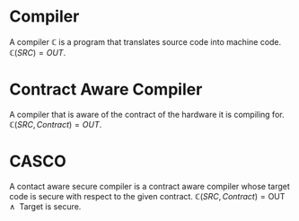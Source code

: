 # Compiler

A compiler $\mathbb{C}$ is a program that translates source code into machine code.
$\mathbb{C} (SRC) = OUT$.

# Contract Aware Compiler

A compiler that is aware of the contract of the hardware it is compiling for.
$\mathbb{C} (SRC, Contract) = OUT$.

# CASCO

A contact aware secure compiler is a contract aware compiler whose target code is secure with respect to the given contract.
$\mathbb{C} (SRC, Contract) = \text{OUT } \wedge \text{ Target is secure}$.
